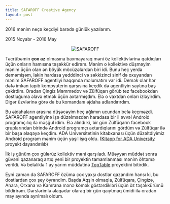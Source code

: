 ```yaml
---
title: SAFAROFF Creative Agency
layout: post
---
```


2016 mənim neçə keçdiyi barədə günlük yazılarım. 

2015 Noyabr - 2016 May

<center><img alt="SAFAROFF" src="https://safaroff.com/static/img/bear.svg"/></center>

> 

Təcrübəmin **çox az** olmasına baxmayaraq məni öz kollektivlərinə qatdıqları üçün onların hamısına təşəkkür edirəm. Mənim o kollektivə düşməyim mənim üçün olan ən böyük möcüzələrdən biri idi. Bunu heç yerdə deməmişəm, lakin hardasa yedddinci və səkkizinci sinif də oxuyandan mənim SAFAROFF agentliyi haqqında məlumatım var idi. Demək olar hər dəfə imkan tapıb kompyuterin qarşısına keçdik də agentliyin saytına baş çəkirdim. Oradan Çingiz Məmmədov və Zülfüqarı görüb tez facebookdan dostluğuma əlavə etmək üçün axtarmışdım. Elə o vaxtdan onları izləyirdim. Digər üzvlərinə görə də bu komandanı əjdaha adlandırırdım.

Bu əjdahaların arasına düşəcəyim heç ağlımın ucundan belə keçməzdi. SAFAROFF agentliyinə işə düzəlməzdən haradasa bir il əvvəl Android programçılıq ilə məşğul idim. Elə alındı ki, bir gün Zülfüqarın facebook qruplarından birində Android programçı axtardıqlarını gördüm və Zülfüqar ilə bir başa əlaqəyə keçdim. ADA Universitetinin kitabxanası üçün düzəltdiyimiz Android program mənim üçün yaşıl işıq oldu. ([Kitapp for ADA University](https://play.google.com/store/apps/details?id=hundredthirtythree.adalibrary) proyekt dayandırılıb)

İlk iş günüm çox gülərüz kollektiv məni qarşıladı. Müəyyən müddət sonra güvəni qazanaraq artıq yeni bir proyektin tamamlanması mənim öhtəmə verildi. Və beləliklə 1 ay yarım müddətinə [TopTable](http://toptable.az) proyektini bitirdik.

Eyni zaman da SAFAROFF özümə çox yaxşı dostlar qazandım hansı ki, bu dostlardan çox şey öyrəndim. Başda Aqşin olmaqla, Zülfüqara, Çingizə, Anara, Orxana və Kamrana mənə kömək göstərdikləri üçün öz təşəkkürümü bildirirəm. Dərslərimlə əlaqədar olaraq bir gün qaıytmaq ümidi ilə oradan may ayında ayrılmalı oldum.